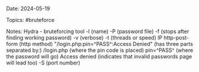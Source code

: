 Date: 2024-05-19

Topics: #bruteforce

Notes:
Hydra - bruteforcing tool
	-l  (name)
	-P (password file) 
	-f (stops after finding working password)
	-v (verbose)
  -t (threads or speed)
	IP
	http-post-form   (http method)
	"/login.php:pin=^PASS^:Access Denied" (has three parts separated by:)
		/login.php (where the pin code is placed)
		pin=^PASS^ (where the password will go)
		Access denied (indicates that invalid passwords page will lead too)
	-S (port number)
